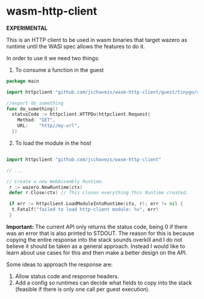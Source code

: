 # wasm-http-client

**EXPERIMENTAL**

This is an HTTP client to be used in wasm binaries that target wazero as runtime until the WASI spec allows the features to do it.

In order to use it we need two things:

1. To consume a function in the guest

```go
package main

import httpclient "github.com/jcchavezs/wasm-http-client/guest/tinygo/client"

//export do_something
func do_something()
  statusCode := httpclient.HTTPDo(httpclient.Request{
    Method: "GET",
    URL:    "http//my-url",
  })
```

2. To load the module in the host

```go

import httpclient "github.com/jcchavezs/wasm-http-client"

// ...

// Create a new WebAssembly Runtime.
 r := wazero.NewRuntime(ctx)
 defer r.Close(ctx) // This closes everything this Runtime created.

 if err := httpclient.LoadModuleIntoRuntime(ctx, r); err != nil {
  t.Fatalf("failed to load http-client module: %v", err)
 }
```

**Important:** The current API only returns the status code, being 0 if there was an error that is also printed to STDOUT. The reason for this is because copying the entire response into the stack sounds overkill and I do not believe it should be taken as a general approach. Instead I would like to learn about use cases for this and then make a better design on the API.

Some ideas to approach the response are:

1. Allow status code and response headers.
2. Add a config so runtimes can decide what fields to copy into the stack (feasible if there is only one call per guest execution).
